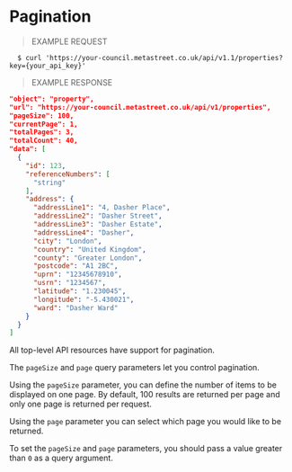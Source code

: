 # Pagination

> EXAMPLE REQUEST

```shell
  $ curl 'https://your-council.metastreet.co.uk/api/v1.1/properties?key={your_api_key}'
```

> EXAMPLE RESPONSE

```json
"object": "property",
"url": "https://your-council.metastreet.co.uk/api/v1/properties",
"pageSize": 100,
"currentPage": 1,
"totalPages": 3,
"totalCount": 40,
"data": [
  {
    "id": 123,
    "referenceNumbers": [
      "string"
    ],
    "address": {
      "addressLine1": "4, Dasher Place",
      "addressLine2": "Dasher Street",
      "addressLine3": "Dasher Estate",
      "addressLine4": "Dasher",
      "city": "London",
      "country": "United Kingdom",
      "county": "Greater London",
      "postcode": "A1 2BC",
      "uprn": "12345678910",
      "usrn": "1234567",
      "latitude": "1.230045",
      "longitude": "-5.430021",
      "ward": "Dasher Ward"
    }
  }
]
```

All top-level API resources have support for pagination.

The `pageSize` and `page` query parameters let you control pagination.

Using the `pageSize` parameter, you can define the number of items to be displayed on one page.  By default, 100 results are returned per page and only one page is returned per request.

Using the `page` parameter you can select which page you would like to be returned.

To set the `pageSize` and `page` parameters, you should pass a value greater than `0` as a query argument.
